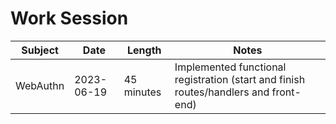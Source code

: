 # Work Session

| Subject |  Date | Length | Notes |
|---|---|---|---|
| WebAuthn |2023-06-19| 45 minutes | Implemented functional registration (start and finish routes/handlers and front-end) |
